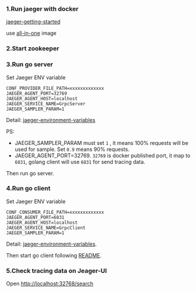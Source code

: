 ### 1.Run jaeger with docker

[jaeger-getting-started](https://www.jaegertracing.io/docs/1.17/getting-started/)

use [all-in-one](https://hub.docker.com/r/jaegertracing/all-in-one) image

### 2.Start zookeeper

### 3.Run go server

Set Jaeger ENV variable
```
CONF_PROVIDER_FILE_PATH=xxxxxxxxxxxxx
JAEGER_AGENT_PORT=32769
JAEGER_AGENT_HOST=localhost
JAEGER_SERVICE_NAME=GrpcServer
JAEGER_SAMPLER_PARAM=1
```

Detail: [jaeger-environment-variables](https://github.com/jaegertracing/jaeger-client-go#environment-variables)

PS:
* JAEGER_SAMPLER_PARAM must set ```1``` , it means 100% requests will be used for sample. Set ```0.9``` means 90% requests.
* JAEGER_AGENT_PORT=32769. ```32769``` is docker published port, it map to ```6831```, golang client will use ```6831``` for send tracing data.

Then run go server.

### 4.Run go client

Set Jaeger ENV variable
```
CONF_CONSUMER_FILE_PATH=xxxxxxxxxxxxx
JAEGER_AGENT_PORT=6831
JAEGER_AGENT_HOST=localhost
JAEGER_SERVICE_NAME=GrpcClient
JAEGER_SAMPLER_PARAM=1
```

Detail: [jaeger-environment-variables](https://github.com/jaegertracing/jaeger-client-go#environment-variables).

Then start go client following [README](https://github.com/dubbogo/dubbo-samples/blob/master/golang/README.md).

### 5.Check tracing data on Jeager-UI

Open [http://localhost:32768/search](http://localhost:32768/search)

